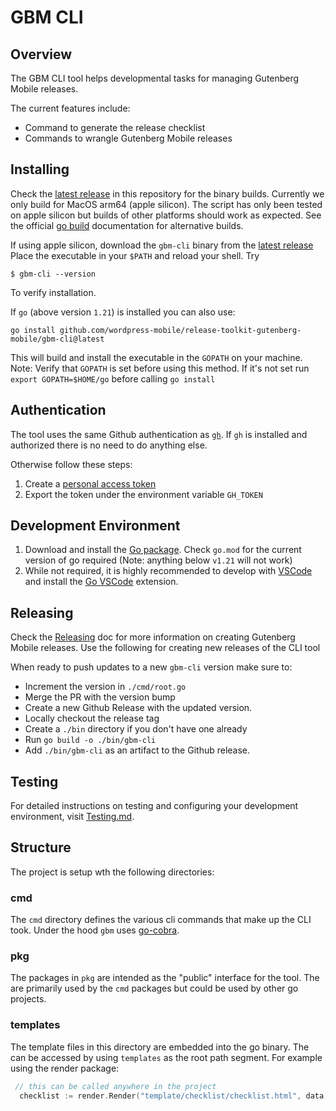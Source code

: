 # GBM CLI

## Overview
The GBM CLI tool helps developmental tasks for managing Gutenberg Mobile releases.

The current features include:
- Command to generate the release checklist
- Commands to wrangle Gutenberg Mobile releases

## Installing
Check the [latest release](https://github.com/wordpress-mobile/release-toolkit-gutenberg-mobile/releases/latest) in this repository for the binary builds.
Currently we only build for MacOS arm64 (apple silicon). The script has only been tested on apple silicon but builds of other platforms should work as expected. See the official [go build](https://go.dev/ref/mod#go-install) documentation for alternative builds.

If using apple silicon, download the `gbm-cli` binary from the [latest release](https://github.com/wordpress-mobile/release-toolkit-gutenberg-mobile/releases/latest)
Place the executable in your `$PATH` and reload your shell. Try

```
$ gbm-cli --version
```

To verify installation.


If `go` (above version `1.21`) is installed you can also use:

```
go install github.com/wordpress-mobile/release-toolkit-gutenberg-mobile/gbm-cli@latest
```

This will build and install the executable in the `GOPATH` on your machine.
Note: Verify that `GOPATH` is set before using this method. If it's not set run `export GOPATH=$HOME/go` before calling `go install`

## Authentication

The tool uses the same Github authentication as [`gh`](https://cli.github.com/). If `gh` is installed and authorized there is no need to do anything else.

Otherwise follow these steps:

1. Create a [personal access token](https://github.blog/2013-05-16-personal-api-tokens/)
2. Export the token under the environment variable `GH_TOKEN`

## Development Environment
1. Download and install the [Go package](https://go.dev/doc/install). Check `go.mod` for the current version of go required (Note: anything below `v1.21` will not work)
2. While not required, it is highly recommended to develop with [VSCode](https://code.visualstudio.com/) and install the [Go VSCode](https://marketplace.visualstudio.com/items?itemName=golang.go) extension.

## Releasing

Check the [Releasing](../Releasing.md) doc for more information on creating Gutenberg Mobile releases. Use the following for creating new releases of the CLI tool

When ready to push updates to a new `gbm-cli` version make sure to:
- Increment the version in `./cmd/root.go`
- Merge the PR with the version bump
- Create a new Github Release with the updated version.
- Locally checkout the release tag
- Create a `./bin` directory if you don't have one already
- Run `go build -o ./bin/gbm-cli`
- Add `./bin/gbm-cli` as an artifact to the Github release.

## Testing
For detailed instructions on testing and configuring your development environment, visit [Testing.md](https://github.com/wordpress-mobile/release-toolkit-gutenberg-mobile/blob/cli/update-checklist/cli/Testing.md).


## Structure
The project is setup wth the following directories:


### cmd
The `cmd` directory defines the various cli commands that make up the CLI took. Under the hood `gbm` uses [go-cobra](https://github.com/spf13/cobra/tree/main).

### pkg
The packages in `pkg` are intended as the "public" interface for the tool. The are primarily used by the `cmd` packages but could be used by other go projects.

### templates
The template files in this directory are embedded into the go binary. The can be accessed by using `templates` as the root path segment.
For example using the render package:

```go
 // this can be called anywhere in the project
  checklist := render.Render("template/checklist/checklist.html", data, funcs)
 ```
